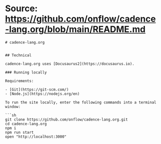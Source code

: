 # Source: https://github.com/onflow/cadence-lang.org/blob/main/README.md

```
# cadence-lang.org


## Technical

cadence-lang.org uses [Docusaurus2](https://docusaurus.io).

### Running locally

Requirements:

- [Git](https://git-scm.com/)
- [Node.js](https://nodejs.org/en)

To run the site locally, enter the following commands into a terminal window:

```sh
git clone https://github.com/onflow/cadence-lang.org.git
cd cadence-lang.org
npm i
npm run start
open "http://localhost:3000"
```

```
